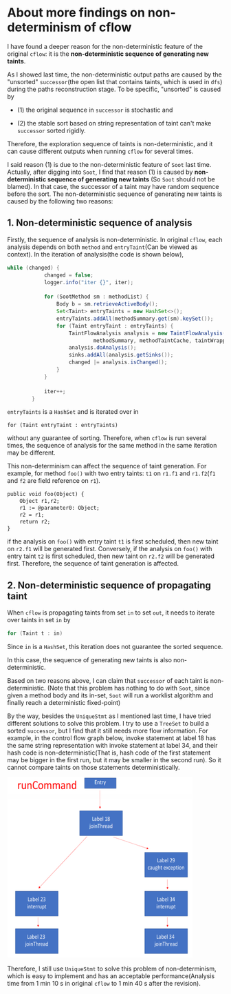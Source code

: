 # About more findings on non-determinism of cflow

I have found a deeper reason for the non-deterministic feature of the original `cflow`: it is the **non-deterministic sequence of generating new taints**.

As I showed last time, the non-deterministic output paths are caused by the "unsorted" `successor`(the open list that contains taints, which is used in `dfs`) during the paths reconstruction stage.  To be specific, "unsorted" is caused by

* (1) the original sequence in `successor` is stochastic and 

* (2) the stable sort based on string representation of taint can't make `successor` sorted rigidly. 

Therefore, the exploration sequence of taints is non-deterministic, and it can cause different outputs when running `cflow` for several times.

I said reason (1) is due to the non-deterministic feature of `Soot` last time. Actually, after digging into `Soot`, I find that reason (1) is caused by **non-deterministic sequence of generating new taints** (So `Soot` should not be blamed). In that case, the successor of a taint may have random sequence before the sort. The non-deterministic sequence of generating new taints is caused by the following two reasons:

## 1. Non-deterministic sequence of analysis

Firstly, the sequence of analysis is non-deterministic. In original `cflow`, each analysis depends on both `method` and `entryTaint`(Can be viewed as context). In the iteration of analysis(the code is shown below), 

```java
while (changed) {
            changed = false;
            logger.info("iter {}", iter);

            for (SootMethod sm : methodList) {
                Body b = sm.retrieveActiveBody();
                Set<Taint> entryTaints = new HashSet<>();
                entryTaints.addAll(methodSummary.get(sm).keySet());
                for (Taint entryTaint : entryTaints) {
                    TaintFlowAnalysis analysis = new TaintFlowAnalysis(b, sourceSinkManager, entryTaint,
                            methodSummary, methodTaintCache, taintWrapper);
                    analysis.doAnalysis();
                    sinks.addAll(analysis.getSinks());
                    changed |= analysis.isChanged();
                }
            }

            iter++;
        }
```



`entryTaints` is a `HashSet` and is iterated over in
```
for (Taint entryTaint : entryTaints)
```

without any guarantee of sorting. Therefore, when `cflow` is run several times, the sequence of analysis for the same method in the same iteration may be different. 

This non-determinism can affect the sequence of taint generation. For example, for method `foo()` with two entry taints: `t1` on `r1.f1` and `r1.f2`(`f1` and `f2` are field reference on `r1`).

```
public void foo(Object) {
	Object r1,r2;
	r1 := @parameter0: Object;
	r2 = r1;
	return r2;
}
```

if the analysis on `foo()` with entry taint `t1` is first scheduled, then new taint on `r2.f1` will be generated first. Conversely, if the analysis on `foo()` with entry taint `t2` is first scheduled, then new taint on `r2.f2` will be generated first. Therefore, the sequence of taint generation is affected.



## 2. Non-deterministic sequence of propagating taint

When `cflow` is propagating taints from set `in` to  set `out`, it needs to iterate over taints in set `in` by

```java
for (Taint t : in)
```

Since `in` is a `HashSet`, this iteration does not guarantee the sorted sequence. 

In this case, the sequence of generating new taints is also non-deterministic.



Based on two reasons above, I can claim that `successor` of each taint is non-deterministic. (Note that this problem has nothing to do with `Soot`, since given a method body and its in-set, `Soot` will run a worklist algorithm and finally reach a deterministic fixed-point)

By the way, besides the `UniqueStmt` as I mentioned last time, I have tried different solutions to solve this problem. I try to use a `TreeSet` to build a sorted `successor`, but I find that it still needs more flow information. For example, in the control flow graph below, invoke statement at label 18 has the same string representation with invoke statement at label 34, and their hash code is non-deterministic(That is, hash code of the first statement may be bigger in the first run, but it may be smaller in the second run). So it cannot compare taints on those statements deterministically.

<img src="pictures/runCommand.png" alt="runCommand" style="zoom: 67%;" />



Therefore, I still use `UniqueStmt` to solve this problem of non-determinism, which is easy to implement and has an acceptable performance(Analysis time from 1 min 10 s in original `cflow` to 1 min 40 s after the revision).
